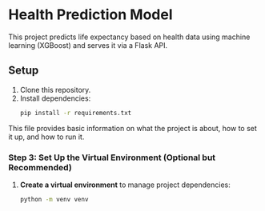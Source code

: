  # Health Prediction Model

 This project predicts life expectancy based on health data using machine learning (XGBoost) and serves it via a Flask API.

 ## Setup

1. Clone this repository.
2. Install dependencies:
   ```bash
   pip install -r requirements.txt

   
This file provides basic information on what the project is about, how to set it up, and how to run it.

### Step 3: Set Up the Virtual Environment (Optional but Recommended)

1. **Create a virtual environment** to manage project dependencies:

   ```bash
   python -m venv venv
